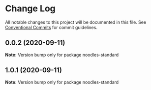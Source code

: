 # Change Log

All notable changes to this project will be documented in this file.
See [Conventional Commits](https://conventionalcommits.org) for commit guidelines.

## 0.0.2 (2020-09-11)

**Note:** Version bump only for package noodles-standard





## 1.0.1 (2020-09-11)

**Note:** Version bump only for package noodles-standard

